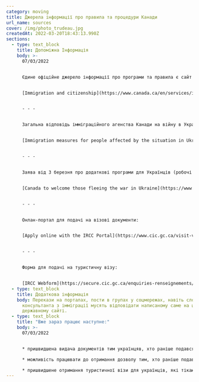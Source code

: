 ```yaml
---
category: moving
title: Джерела інформації про правила та процедури Канади
url_name: sources
cover: /img/photo_trudeau.jpg
createdAt: 2022-03-20T18:43:13.990Z
sections:
  - type: text_block
    title: Допоміжна Інформація
    body: >-
      07/03/2022


      Єдине офіційне джерело інформації про програми та правила є сайт державної агенції Канади з імміграції та громадянства


      [Immigration and citizenship](https://www.canada.ca/en/services/immigration-citizenship.html)


      - - -


      Загальна відповідь імміграційного агенства Канади на війну в Україні:


      [Immigration measures for people affected by the situation in Ukraine](https://www.canada.ca/en/immigration-refugees-citizenship/services/immigrate-canada/ukraine-measures.html)


      - - -


      Заява від 3 березня про додаткові програми для Українців (робочі візи та родинна імміграція):


      [Canada to welcome those fleeing the war in Ukraine](https://www.canada.ca/en/immigration-refugees-citizenship/news/2022/03/canada-to-welcome-those-fleeing-the-war-in-ukraine.html?fbclid=IwAR1fGEusAwXCR4cGiMyAKHWXyzcYg25knK4gk9kvlc2AP8vskaUsg9xLTYg)


      - - -


      Онлан-портал для подачі на візові документи:


      [Apply online with the IRCC Portal](https://www.cic.gc.ca/visit-visiter/en/instructions-ircc-portal?fbclid=IwAR1Gr6wPPbL8nY54DuEYnBE6oGYnBvvqcnRQt3fOno3byK89cJSEDb5f0PU)


      - - -


      Форма для подачі на туристичну візу:


      [IRCC Webform](https://secure.cic.gc.ca/enquiries-renseignements/canada-case-cas-eng.aspx?fbclid=IwAR0RRij-QFqOmNtumNhfU4hCJuxz8IWXpxf3fPEVVhX5r3-8Sh17tpfEBWo)
  - type: text_block
    title: Додаткова інформація
    body: Перекази на порталах, пости в групах у соцмережах, навіть слова оплаченого
      консультанта з імміграції мусять відповідати написаному саме на цьому
      державному сайті.
  - type: text_block
    title: "Вже зараз працює наступне:"
    body: >-
      07/03/2022


      * пришвидшена видача документів тим українцяв, хто раніше подався на візи, дозволи та продовження статусу (аплікації до 24.02.2022)

      * можливість працювати до отримання дозволу тим, хто раніше подався: *people who get a job offer can stay in Canada and start working while their work permit application is processed (аплікації до 24.02.2022)*

      * пришвидшене отримання туристичної візи для українців, які тікають від війни **(нові апліканти)**
---
```

